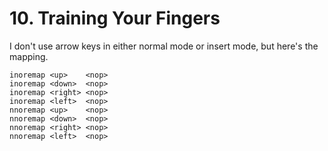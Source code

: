 # 10. Training Your Fingers

I don't use arrow keys in either normal mode or insert mode,
but here's the mapping.

```
inoremap <up>    <nop>
inoremap <down>  <nop>
inoremap <right> <nop>
inoremap <left>  <nop>
nnoremap <up>    <nop>
nnoremap <down>  <nop>
nnoremap <right> <nop>
nnoremap <left>  <nop>
```
